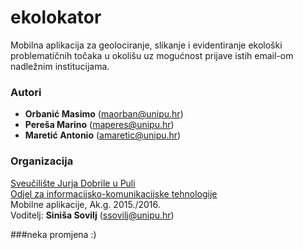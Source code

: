 # ekolokator
Mobilna aplikacija za geolociranje, slikanje i evidentiranje ekološki problematičnih točaka u okolišu uz mogućnost prijave istih email-om nadležnim institucijama.

### Autori
- **Orbanić	Masimo**	  (maorban@unipu.hr)
- **Pereša	Marino**    	(maperes@unipu.hr)
- **Maretić	Antonio** 	(amaretic@unipu.hr)

### Organizacija
[Sveučilište Jurja Dobrile u Puli](http://www.unipu.hr/)   
[Odjel za informacijsko-komunikacijske tehnologije](http://www.unipu.hr/index.php?id=1933)  
Mobilne aplikacije, Ak.g. 2015./2016.  
Voditelj: **Siniša Sovilj** (ssovilj@unipu.hr)

###neka promjena :)
